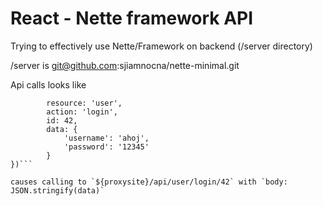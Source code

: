# React - Nette framework API

Trying to effectively use Nette/Framework on backend (/server directory)

/server is git@github.com:sjiamnocna/nette-minimal.git

Api calls looks like

```APICall({
        resource: 'user',
        action: 'login',
        id: 42,
        data: {
            'username': 'ahoj',
            'password': '12345'
        }
})```

causes calling to `${proxysite}/api/user/login/42` with `body: JSON.stringify(data)`